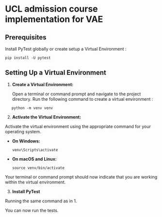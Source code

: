 # UCL admission course implementation for VAE

## Prerequisites

Install PyTest globally or create setup a Virtual Environment :  
```
pip install -U pytest
```

## Setting Up a Virtual Environment

1. **Create a Virtual Environment:**

   Open a terminal or command prompt and navigate to the project directory. Run the following command to create a virtual environment :  
```
   python -m venv venv
```

2. **Activate the Virtual Environment:**

Activate the virtual environment using the appropriate command for your operating system.

- **On Windows:**
  ```
  venv\Scripts\activate
  ```

- **On macOS and Linux:**
  ```
  source venv/bin/activate
  ```

Your terminal or command prompt should now indicate that you are working within the virtual environment.

3. **Install PyTest**

Running the same command as in 1.

You can now run the tests.




